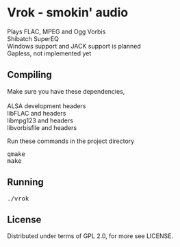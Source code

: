 Vrok - smokin\' audio
======================

Plays FLAC, MPEG and Ogg Vorbis<br>
Shibatch SuperEQ<br>
Windows support and JACK support is planned<br>
Gapless, not implemented yet<br>

Compiling
---------

Make sure you have these dependencies,<br>
<br>
ALSA development headers<br>
libFLAC and headers<br>
libmpg123 and headers<br>
libvorbisfile and headers<br>

Run these commands in the project directory

<pre>
qmake
make
</pre>

Running
-------
<pre>
./vrok
</pre>

License
-------

Distributed under terms of GPL 2.0, for more see LICENSE.
